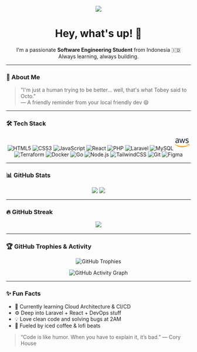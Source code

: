 <!-- Github Profile README -->

<p align="center">
  <img src="https://count.getloli.com/get/@AwaaaFrens-github-readme?theme=rule34" />
</p>

<h1 align="center">Hey, what's up! 👋</h1>

<p align="center">
  I'm a passionate <strong>Software Engineering Student</strong> from Indonesia 🇮🇩<br/>
  Always learning, always building.
</p>

---

### 🧠 About Me

> "I'm just a human trying to be better... well, that's what Tobey said to Octo."  
> &mdash; A friendly reminder from your local friendly dev 😄

---

### 🛠️ Tech Stack

<p align="center">
  <!-- Frontend & Backend -->
  <img src="https://cdn.jsdelivr.net/gh/devicons/devicon/icons/html5/html5-original.svg" height="40" alt="HTML5" />
  <img src="https://cdn.jsdelivr.net/gh/devicons/devicon/icons/css3/css3-original.svg" height="40" alt="CSS3" />
  <img src="https://cdn.jsdelivr.net/gh/devicons/devicon/icons/javascript/javascript-original.svg" height="40" alt="JavaScript" />
  <img src="https://cdn.jsdelivr.net/gh/devicons/devicon/icons/react/react-original.svg" height="40" alt="React" />
  <img src="https://cdn.jsdelivr.net/gh/devicons/devicon/icons/php/php-original.svg" height="40" alt="PHP" />
  <img src="https://cdn.jsdelivr.net/gh/devicons/devicon/icons/laravel/laravel-original.svg" height="40" alt="Laravel" />
  <img src="https://cdn.jsdelivr.net/gh/devicons/devicon/icons/mysql/mysql-original.svg" height="40" alt="MySQL" />

  <!-- DevOps, Cloud, Tools -->
  <img src="https://raw.githubusercontent.com/devicons/devicon/master/icons/amazonwebservices/amazonwebservices-original-wordmark.svg" height="40" alt="AWS" />
  <img src="https://cdn.jsdelivr.net/gh/devicons/devicon/icons/terraform/terraform-original.svg" height="40" alt="Terraform" />
  <img src="https://cdn.jsdelivr.net/gh/devicons/devicon/icons/docker/docker-original.svg" height="40" alt="Docker" />
  <img src="https://cdn.jsdelivr.net/gh/devicons/devicon/icons/go/go-original.svg" height="40" alt="Go" />
  <img src="https://cdn.jsdelivr.net/gh/devicons/devicon/icons/nodejs/nodejs-original.svg" height="40" alt="Node.js" />
  <img src="https://www.vectorlogo.zone/logos/tailwindcss/tailwindcss-icon.svg" height="40" alt="TailwindCSS" />
  <img src="https://cdn.jsdelivr.net/gh/devicons/devicon/icons/git/git-original.svg" height="40" alt="Git" />
  <img src="https://cdn.jsdelivr.net/gh/devicons/devicon/icons/figma/figma-original.svg" height="40" alt="Figma" />
</p>

---

### 📊 GitHub Stats

<p align="center">
  <img src="https://github-readme-stats.vercel.app/api?username=AwaaaFrens&show_icons=true&theme=tokyonight&hide_border=true" height="165" />
  <img src="https://github-readme-stats.vercel.app/api/top-langs/?username=AwaaaFrens&layout=compact&theme=tokyonight&hide_border=true" height="165" />
</p>

---
### 🔥 GitHub Streak

<p align="center">
  <img src="https://streak-stats.demolab.com?user=AwaaaFrens&theme=tokyonight&hide_border=true&border_radius=10" />
</p>

---

### 🏆 GitHub Trophies & Activity

<p align="center">
  <img src="https://github-profile-trophy.vercel.app/?username=wirasyf&theme=dracula&column=3&margin-w=10&margin-h=10" alt="GitHub Trophies" />
</p>

<p align="center">
  <img src="https://github-readme-activity-graph.vercel.app/graph?username=AwaaaFrens&theme=react-dark&area=true&radius=16" alt="GitHub Activity Graph" />
</p>

---

### ✨ Fun Facts

- 🌱 Currently learning Cloud Architecture & CI/CD
- ⚙️ Deep into Laravel + React + DevOps stuff
- 💡 Love clean code and solving bugs at 2AM
- 🧃 Fueled by iced coffee & lofi beats

> “Code is like humor. When you have to explain it, it’s bad.” — Cory House
